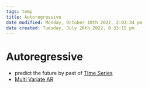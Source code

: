 ```yaml
---
tags: temp
title: Autoregressive
date modified: Monday, October 10th 2022, 2:02:34 pm
date created: Tuesday, July 26th 2022, 8:33:15 pm
---
```


# Autoregressive
- predict the future by past of [TIme Series](TIme%20Series.md)
- [Multi Variate AR](Multi%20Variate%20AR.md)

